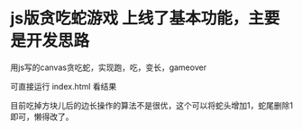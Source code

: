# js版贪吃蛇游戏 上线了基本功能，主要是开发思路

用js写的canvas贪吃蛇，实现跑，吃，变长，gameover

可直接运行 index.html 看结果 


目前吃掉方块儿后的边长操作的算法不是很优，这个可以将蛇头增加1，蛇尾删除1即可，懒得改了。
